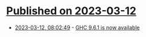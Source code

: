 # [Published on 2023-03-12](index.md)

* [2023-03-12, 08:02:49](https://lobste.rs/s/h8wbhs/ghc_9_6_1_is_now_available) - [GHC 9.6.1 is now available](https://www.haskell.org/ghc/blog/20230310-ghc-9.6.1-released.html)
